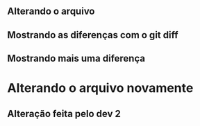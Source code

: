 ## Alterando o arquivo
## Mostrando as diferenças com o git diff
## Mostrando mais uma diferença
<h1>Alterando o arquivo novamente</h1>
<h2>Alteração feita pelo dev 2</h2>